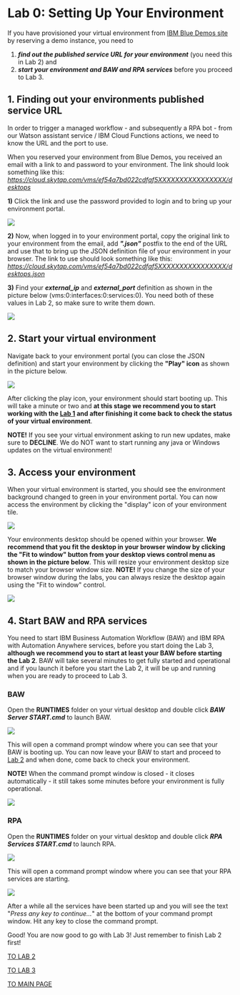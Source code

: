 # **Lab 0: Setting Up Your Environment**
If you have provisioned your virtual environment from [IBM Blue Demos site](https://bluedemos.com/show/3238) by reserving a demo instance, you need to
1. _**find out the published service URL for your environment**_ (you need this in Lab 2) and
2. _**start your environment and BAW and RPA services**_ before you proceed to Lab 3.

## 1. Finding out your environments published service URL
In order to trigger a managed workflow - and subsequently a RPA bot - from our Watson assistant service / IBM Cloud Functions actions, we need to know the URL and the port to use.

When you reserved your environment from Blue Demos, you received an email with a link to and password to your environment. The link should look something like this: _https://cloud.skytap.com/vms/ef54a7bd022cdfaf5XXXXXXXXXXXXXXXX/desktops_

**1)** Click the link and use the password provided to login and to bring up your environment portal.

![](./images/env_portal.png)

**2)** Now, when logged in to your environment portal, copy the original link to your environment from the email, add _**".json"**_ postfix to the end of the URL and use that to bring up the JSON definition file of your environment in your browser. The link to use should look something like this: _https://cloud.skytap.com/vms/ef54a7bd022cdfaf5XXXXXXXXXXXXXXXX/desktops.json_

**3)** Find your _**external_ip**_ and _**external_port**_ definition as shown in the picture below (vms:0:interfaces:0:services:0). You need both of these values in Lab 2, so make sure to write them down.

![](./images/env_json.png)

## 2. Start your virtual environment
Navigate back to your environment portal (you can close the JSON definition) and start your environment by clicking the **"Play" icon** as shown in the picture below.

![](./images/env_start.png)

After clicking the play icon, your environment should start booting up. This will take a minute or two and **at this stage we recommend you to start working with the [Lab 1](../1-Basics) and after finishing it come back to check the status of your virtual environment**.

**NOTE!** If you see your virtual environment asking to run new updates, make sure to **DECLINE**. We do NOT want to start running any java or Windows updates on the virtual environment!

## 3. Access your environment
When your virtual environment is started, you should see the environment background changed to green in your environment portal. You can now access the environment by clicking the "display" icon of your environment tile.

![](./images/env_started.png)

Your environments desktop should be opened within your browser. **We recommend that you fit the desktop in your browser window by clicking the "Fit to window" button from your desktop views control menu as shown in the picture below**. This will resize your environment desktop size to match your browser window size. **NOTE!** If you change the size of your browser window during the labs, you can always resize the desktop again using the "Fit to window" control.

![](./images/virtual_desktop.png)

## 4. Start BAW and RPA services
You need to start IBM Business Automation Workflow (BAW) and IBM RPA with Automation Anywhere services, before you start doing the Lab 3, **although we recommend you to start at least your BAW before starting the Lab 2**. BAW will take several minutes to get fully started and operational and if you launch it before you start the Lab 2, it will be up and running when you are ready to proceed to Lab 3.

### BAW
Open the **RUNTIMES** folder on your virtual desktop and double click _**BAW Server START.cmd**_ to launch BAW.

![](./images/baw_start.png)

This will open a command prompt window where you can see that your BAW is booting up. You can now leave your BAW to start and proceed to [Lab 2](../2-Functions) and when done, come back to check your environment.

**NOTE!** When the command prompt window is closed - it closes automatically - it still takes some minutes before your environment is fully operational.

![](./images/baw_start_cmd.png)

### RPA
Open the **RUNTIMES** folder on your virtual desktop and double click _**RPA Services START.cmd**_ to launch RPA.

![](./images/rpa_start.png)

This will open a command prompt window where you can see that your RPA services are starting.

![](./images/rpa_started.png)

After a while all the services have been started up and you will see the text "_Press any key to continue..._" at the bottom of your command prompt window. Hit any key to close the command prompt.

Good! You are now good to go with Lab 3! Just remember to finish Lab 2 first!

[TO LAB 2](../2-Functions)

[TO LAB 3](../3-BAW)

[TO MAIN PAGE](../README.md)
